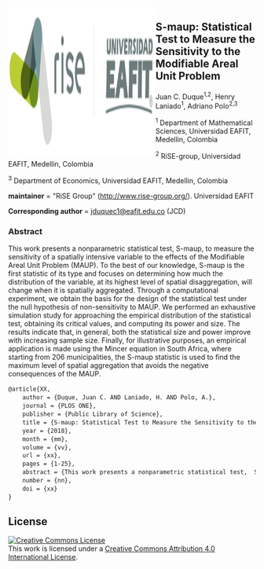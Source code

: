 
<img src="data/figs/rise_logo.png" alt="Estructura Carpeta" width="300" height="300" align="left">

## S-maup: Statistical Test to Measure the Sensitivity to the Modifiable Areal Unit Problem


Juan C. Duque<sup>1,2</sup>, Henry Laniado<sup>1</sup>, Adriano Polo<sup>2,3</sup>


<sup>1</sup> Department of Mathematical Sciences, Universidad EAFIT, Medellin, Colombia

<sup>2</sup> RiSE-group, Universidad EAFIT, Medellin, Colombia

<sup>3</sup> Department of Economics, Universidad EAFIT, Medellin, Colombia


__maintainer__ = "RiSE Group"  (http://www.rise-group.org/). Universidad EAFIT

__Corresponding author__ = jduquec1@eafit.edu.co (JCD)

### Abstract 

This work presents a nonparametric statistical test, S-maup, to measure the sensitivity of a spatially intensive variable to the effects of the Modifiable Areal Unit Problem (MAUP). To the best of our knowledge, S-maup is the first statistic of its type and focuses on determining how much the distribution of the variable, at its highest level of spatial disaggregation, will change when it is spatially aggregated.  Through a computational experiment, we obtain the basis for the design of the statistical test under the null hypothesis of non-sensitivity to MAUP.  We performed an exhaustive simulation study for approaching the empirical distribution of the statistical test, obtaining its critical values, and computing its power and size. The results indicate that, in general, both the statistical size and power improve with increasing sample size. Finally, for illustrative purposes, an empirical application is made using the Mincer equation in South Africa, where starting from 206 municipalities, the S-maup statistic is used to find the maximum level of spatial aggregation that avoids the negative consequences of the MAUP.

```tex
@article{XX,
    author = {Duque, Juan C. AND Laniado, H. AND Polo, A.},
    journal = {PLOS ONE},
    publisher = {Public Library of Science},
    title = {S-maup: Statistical Test to Measure the Sensitivity to the Modifiable Areal Unit Problem},
    year = {2018},
    month = {mm},
    volume = {vv},
    url = {xx},
    pages = {1-25},
    abstract = {This work presents a nonparametric statistical test,  S-maup, to measure the sensitivity of a spatially intensive variable to the effects of the Modifiable Areal Unit Problem (MAUP). To the best of our knowledge,  S-maup is the first statistic of its type and focuses on determining how much the distribution of the variable, at its highest level of spatial disaggregation, will change when it is spatially aggregated. Through a computational experiment, we obtain the basis for the design of the statistical test under the null hypothesis of non-sensitivity to MAUP. We performed an exhaustive simulation study for approaching the empirical distribution of the statistical test, obtaining its critical values, and computing its power and size. The results indicate that, in general, both the statistical size and power improve with increasing sample size. Finally, for illustrative purposes, an empirical application is made using the Mincer equation in South Africa, where starting from 206 municipalities, the  S-maup statistic is used to find the maximum level of spatial aggregation that avoids the negative consequences of the MAUP.},
    number = {nn},
    doi = {xx}
}
```

## License

<a rel="license" href="http://creativecommons.org/licenses/by/4.0/"><img alt="Creative Commons License" style="border-width:0" src="https://i.creativecommons.org/l/by/4.0/88x31.png" /></a><br />This work is licensed under a <a rel="license" href="http://creativecommons.org/licenses/by/4.0/">Creative Commons Attribution 4.0 International License</a>.

